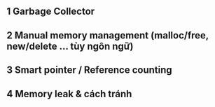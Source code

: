 ## 1 Garbage Collector
## 2 Manual memory management (malloc/free, new/delete … tùy ngôn ngữ)
## 3 Smart pointer / Reference counting
## 4 Memory leak & cách tránh